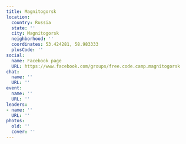 ```yaml
---
title: Magnitogorsk
location:
  country: Russia
  state: ''
  city: Magnitogorsk
  neighborhood: ''
  coordinates: 53.424281, 58.983333
  plusCode: ''
social:
  name: Facebook page
  URL: https://www.facebook.com/groups/free.code.camp.magnitogorsk
chat:
  name: ''
  URL: ''
event:
  name: ''
  URL: ''
leaders:
- name: ''
  URL: ''
photos:
  old: ''
  cover: ''
---
```

